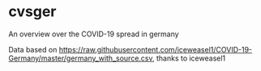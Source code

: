 # cvsger
An overview over the COVID-19 spread in germany

Data based on https://raw.githubusercontent.com/iceweasel1/COVID-19-Germany/master/germany_with_source.csv, thanks to iceweasel1
